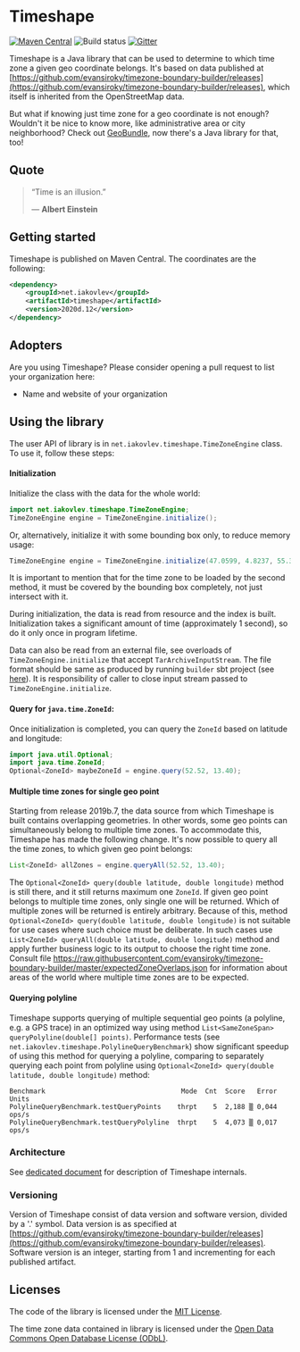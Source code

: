 # Timeshape

[![Maven Central](https://maven-badges.herokuapp.com/maven-central/net.iakovlev/timeshape/badge.svg)](https://maven-badges.herokuapp.com/maven-central/net.iakovlev/timeshape/)
![Build status](https://travis-ci.com/RomanIakovlev/timeshape.svg?branch=master)
[![Gitter](https://badges.gitter.im/timeshape/community.svg)](https://gitter.im/timeshape/community)

Timeshape is a Java library that can be used to determine to which time zone a given geo coordinate belongs.
It's based on data published at 
[https://github.com/evansiroky/timezone-boundary-builder/releases](https://github.com/evansiroky/timezone-boundary-builder/releases),
which itself is inherited from the OpenStreetMap data.

But what if knowing just time zone for a geo coordinate is not enough? Wouldn't it be nice to know more, like
administrative area or city neighborhood? Check out [GeoBundle](https://geobundle.com), now there's a Java library for that, too! 
## Quote
> “Time is an illusion.”
>
> ― **Albert Einstein**

## Getting started

Timeshape is published on Maven Central. The coordinates are the following:

```xml
<dependency>
    <groupId>net.iakovlev</groupId>
    <artifactId>timeshape</artifactId>
    <version>2020d.12</version>
</dependency>
``` 

## Adopters

Are you using Timeshape? Please consider opening a pull request to list your organization here:

 * Name and website of your organization

## Using the library

The user API of library is in `net.iakovlev.timeshape.TimeZoneEngine` class. To use it, follow these steps:
    
#### Initialization
Initialize the class with the data for the whole world:
```java
import net.iakovlev.timeshape.TimeZoneEngine;
TimeZoneEngine engine = TimeZoneEngine.initialize();
```
Or, alternatively, initialize it with some bounding box only, to reduce memory usage:
```java
TimeZoneEngine engine = TimeZoneEngine.initialize(47.0599, 4.8237, 55.3300, 15.2486);
```
It is important to mention that for the time zone to be loaded by the second method,
it must be covered by the bounding box completely, not just intersect with it.

During initialization, the data is read from resource and the index is built. 
Initialization takes a significant amount of time (approximately 1 second), so do it only once in program lifetime.

Data can also be read from an external file, see overloads of `TimeZoneEngine.initialize` that accept
`TarArchiveInputStream`. The file format should be same as produced by running `builder` sbt project
(see [here](doc/Architecture.md#builder)).
It is responsibility of caller to close input stream passed to `TimeZoneEngine.initialize`.

#### Query for `java.time.ZoneId`:
Once initialization is completed, you can query the `ZoneId` based on latitude and longitude:

```java
import java.util.Optional;
import java.time.ZoneId;
Optional<ZoneId> maybeZoneId = engine.query(52.52, 13.40);
``` 

#### Multiple time zones for single geo point
Starting from release 2019b.7, the data source from which Timeshape is built contains overlapping geometries.
In other words, some geo points can simultaneously belong to multiple time zones. To accommodate this,
Timeshape has made the following change. It's now possible to query all the time zones, to which given
geo point belongs:

```java
List<ZoneId> allZones = engine.queryAll(52.52, 13.40);
```

The `Optional<ZoneId> query(double latitude, double longitude)` method is still there, and it still returns
maximum one `ZoneId`. If given geo point belongs to multiple time zones, only single one will be returned.
Which of multiple zones will be returned is entirely arbitrary. Because of this, method 
`Optional<ZoneId> query(double latitude, double longitude)` is not suitable for use cases where such choice must 
be deliberate. In such cases use `List<ZoneId> queryAll(double latitude, double longitude)` method and apply further
business logic to its output to choose the right time zone. Consult file 
https://raw.githubusercontent.com/evansiroky/timezone-boundary-builder/master/expectedZoneOverlaps.json
for information about areas of the world where multiple time zones are to be expected.

#### Querying polyline
Timeshape supports querying of multiple sequential geo points (a polyline, e.g. a GPS trace) in an optimized way using method
`List<SameZoneSpan> queryPolyline(double[] points)`. Performance tests (see `net.iakovlev.timeshape.PolylineQueryBenchmark`)
show significant speedup of using this method for querying a polyline, comparing to separately querying each point from polyline 
using `Optional<ZoneId> query(double latitude, double longitude)` method:
```
Benchmark                                  Mode  Cnt  Score   Error  Units
PolylineQueryBenchmark.testQueryPoints    thrpt    5  2,188 ▒ 0,044  ops/s
PolylineQueryBenchmark.testQueryPolyline  thrpt    5  4,073 ▒ 0,017  ops/s
```

### Architecture
See [dedicated document](doc/Architecture.md) for description of Timeshape internals.

### Versioning
Version of Timeshape consist of data version and software version, divided by a '.' symbol. 
Data version is as specified at [https://github.com/evansiroky/timezone-boundary-builder/releases](https://github.com/evansiroky/timezone-boundary-builder/releases). 
Software version is an integer, starting from 1 and incrementing for each published artifact.

## Licenses

The code of the library is licensed under the [MIT License](https://opensource.org/licenses/MIT).

The time zone data contained in library is licensed under the [Open Data Commons Open Database License (ODbL)](http://opendatacommons.org/licenses/odbl/).
